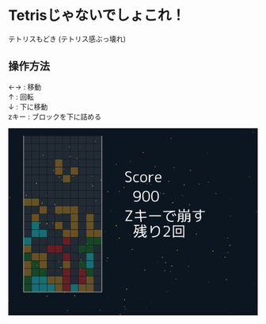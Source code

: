 # Tetrisじゃないでしょこれ！
テトリスもどき (テトリス感ぶっ壊れ)
  
## 操作方法
←→ : 移動  
↑  : 回転  
↓  : 下に移動  
zキー  : ブロックを下に詰める  
  
![](ss.png)  
